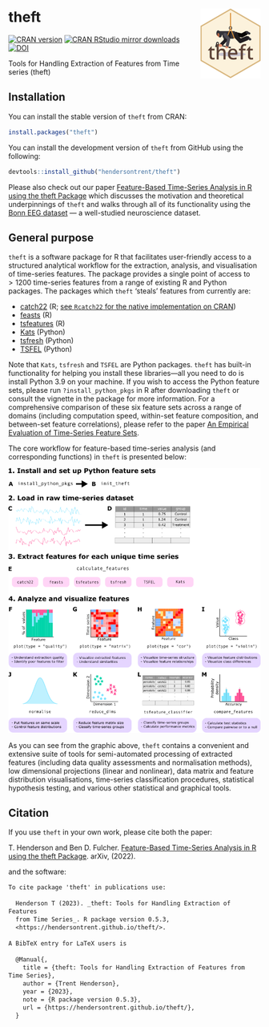 
# theft <img src="man/figures/logo.png" align="right" width="120" />

[![CRAN
version](https://www.r-pkg.org/badges/version/theft)](https://www.r-pkg.org/pkg/theft)
[![CRAN RStudio mirror
downloads](https://cranlogs.r-pkg.org/badges/theft)](https://www.r-pkg.org/pkg/theft)
[![DOI](https://zenodo.org/badge/351259952.svg)](https://zenodo.org/badge/latestdoi/351259952)

Tools for Handling Extraction of Features from Time series (theft)

## Installation

You can install the stable version of `theft` from CRAN:

``` r
install.packages("theft")
```

You can install the development version of `theft` from GitHub using the
following:

``` r
devtools::install_github("hendersontrent/theft")
```

Please also check out our paper [Feature-Based Time-Series Analysis in R
using the theft Package](https://arxiv.org/abs/2208.06146) which
discusses the motivation and theoretical underpinnings of `theft` and
walks through all of its functionality using the [Bonn EEG
dataset](https://journals.aps.org/pre/abstract/10.1103/PhysRevE.64.061907)
— a well-studied neuroscience dataset.

## General purpose

`theft` is a software package for R that facilitates user-friendly
access to a structured analytical workflow for the extraction, analysis,
and visualisation of time-series features. The package provides a single
point of access to $>1200$ time-series features from a range of existing
R and Python packages. The packages which `theft` ‘steals’ features from
currently are:

- [catch22](https://link.springer.com/article/10.1007/s10618-019-00647-x)
  (R; [see `Rcatch22` for the native implementation on
  CRAN](https://github.com/hendersontrent/Rcatch22))
- [feasts](https://feasts.tidyverts.org) (R)
- [tsfeatures](https://github.com/robjhyndman/tsfeatures) (R)
- [Kats](https://facebookresearch.github.io/Kats/) (Python)
- [tsfresh](https://tsfresh.com) (Python)
- [TSFEL](https://tsfel.readthedocs.io/en/latest/) (Python)

Note that `Kats`, `tsfresh` and `TSFEL` are Python packages. `theft` has
built-in functionality for helping you install these libraries—all you
need to do is install Python 3.9 on your machine. If you wish to access
the Python feature sets, please run `?install_python_pkgs` in R after
downloading `theft` or consult the vignette in the package for more
information. For a comprehensive comparison of these six feature sets
across a range of domains (including computation speed, within-set
feature composition, and between-set feature correlations), please refer
to the paper [An Empirical Evaluation of Time-Series Feature
Sets](https://ieeexplore.ieee.org/document/9679937).

The core workflow for feature-based time-series analysis (and
corresponding functions) in `theft` is presented below:

<img src="vignettes/workflow-graphic_v05.png" width="700" alt="Structured workflow of the theft package for R" />

As you can see from the graphic above, `theft` contains a convenient and
extensive suite of tools for semi-automated processing of extracted
features (including data quality assessments and normalisation methods),
low dimensional projections (linear and nonlinear), data matrix and
feature distribution visualisations, time-series classification
procedures, statistical hypothesis testing, and various other
statistical and graphical tools.

## Citation

If you use `theft` in your own work, please cite both the paper:

T. Henderson and Ben D. Fulcher. [Feature-Based Time-Series Analysis in
R using the theft Package](https://arxiv.org/abs/2208.06146). arXiv,
(2022).

and the software:


    To cite package 'theft' in publications use:

      Henderson T (2023). _theft: Tools for Handling Extraction of Features
      from Time Series_. R package version 0.5.3,
      <https://hendersontrent.github.io/theft/>.

    A BibTeX entry for LaTeX users is

      @Manual{,
        title = {theft: Tools for Handling Extraction of Features from Time Series},
        author = {Trent Henderson},
        year = {2023},
        note = {R package version 0.5.3},
        url = {https://hendersontrent.github.io/theft/},
      }
